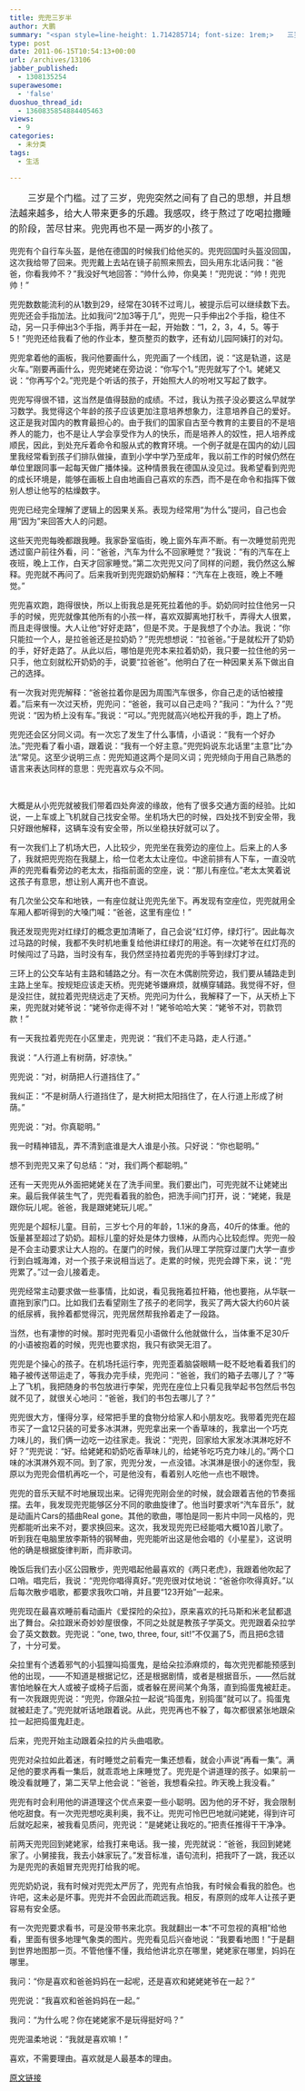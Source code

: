 ```yaml
---
title: 兜兜三岁半
author: 大鹏
summary: "<span style=line-height: 1.714285714; font-size: 1rem;>　　三岁是个门槛。过了三岁，兜兜突然之间有了自己的思想，并且想法越来越多，给大人带来更多的乐趣。我感叹，终于熬过了吃喝拉撒睡的阶段，苦尽甘来。兜兜再也不是一两岁的小孩了。</span>"
type: post
date: 2011-06-15T10:54:13+00:00
url: /archives/13106
jabber_published:
  - 1308135254
superawesome:
  - 'false'
duoshuo_thread_id:
  - 1360835854884405463
views:
  - 9
categories:
  - 未分类
tags:
  - 生活

---
```

<span style="line-height: 1.714285714; font-size: 1rem;">　　三岁是个门槛。过了三岁，兜兜突然之间有了自己的思想，并且想法越来越多，给大人带来更多的乐趣。我感叹，终于熬过了吃喝拉撒睡的阶段，苦尽甘来。兜兜再也不是一两岁的小孩了。</span>

兜兜有个自行车头盔，是他在德国的时候我们给他买的。兜兜回国时头盔没回国，这次我给带了回来。兜兜戴上去站在镜子前照来照去，回头用东北话问我：“爸爸，你看我帅不？”我没好气地回答：“帅什么帅，你臭美！”兜兜说：“帅！兜兜帅！”

兜兜数数能流利的从1数到29，经常在30转不过弯儿，被提示后可以继续数下去。兜兜还会手指加法。比如我问“2加3等于几”，兜兜一只手伸出2个手指，稳住不动，另一只手伸出3个手指，两手并在一起，开始数：“1，2，3，4，5。等于5！”兜兜还给我看了他的作业本，整页整页的数字，还有幼儿园阿姨打的对勾。
  
兜兜拿着他的画板，我问他要画什么，兜兜画了一个线团，说：“这是轨道，这是火车。”刚要再画什么，兜兜姥姥在旁边说：“你写个1。”兜兜就写了个1。姥姥又说：“你再写个2。”兜兜是个听话的孩子，开始照大人的吩咐又写起了数字。
  
兜兜写得很不错，这当然是值得鼓励的成绩。不过，我认为孩子没必要这么早就学习数学。我觉得这个年龄的孩子应该更加注意培养想象力，注意培养自己的爱好。这正是我对国内的教育最担心的。由于我们的国家自古至今教育的主要目的不是培养人的能力，也不是让人学会享受作为人的快乐，而是培养人的奴性，把人培养成顺民，因此，到处充斥着命令和服从式的教育环境。一个例子就是在国内的幼儿园里我经常看到孩子们排队做操，直到小学中学乃至成年，我以前工作的时候仍然在单位里跟同事一起每天做广播体操。这种情景我在德国从没见过。我希望看到兜兜的成长环境是，能够在画板上自由地画自己喜欢的东西，而不是在命令和指挥下做别人想让他写的枯燥数字。

兜兜已经完全理解了逻辑上的因果关系。表现为经常用“为什么”提问，自己也会用“因为”来回答大人的问题。
  
这些天兜兜每晚都跟我睡。我家卧室临街，晚上窗外车声不断。有一次睡觉前兜兜透过窗户前往外看，问：“爸爸，汽车为什么不回家睡觉？”我说：“有的汽车在上夜班，晚上工作，白天才回家睡觉。”第二次兜兜又问了同样的问题，我仍然这么解释。兜兜就不再问了。后来我听到兜兜跟奶奶解释：“汽车在上夜班，晚上不睡觉。”
  
兜兜喜欢跑，跑得很快，所以上街我总是死死拉着他的手。奶奶同时拉住他另一只手的时候，兜兜就像其他所有的小孩一样，喜欢双脚离地打秋千，弄得大人很累，而且走得很慢。大人让他“好好走路”，但是不灵。于是我想了个办法。我说：“你只能拉一个人，是拉爸爸还是拉奶奶？”兜兜想想说：“拉爸爸。”于是就松开了奶奶的手，好好走路了。从此以后，哪怕是兜兜本来拉着奶奶，我只要一拉住他的另一只手，他立刻就松开奶奶的手，说要“拉爸爸”。他明白了在一种因果关系下做出自己的选择。
  
有一次我对兜兜解释：“爸爸拉着你是因为周围汽车很多，你自己走的话怕被撞着。”后来有一次过天桥，兜兜问：“爸爸，我可以自己走吗？”我问：“为什么？”兜兜说：“因为桥上没有车。”我说：“可以。”兜兜就高兴地松开我的手，跑上了桥。
  
兜兜还会区分同义词。有一次忘了发生了什么事情，小语说：“我有一个好办法。”兜兜看了看小语，跟着说：“我有一个好主意。”兜兜妈说东北话里“主意”比“办法”常见。这至少说明三点：兜兜知道这两个是同义词；兜兜倾向于用自己熟悉的语言来表达同样的意思：兜兜喜欢与众不同。

&nbsp;

大概是从小兜兜就被我们带着四处奔波的缘故，他有了很多交通方面的经验。比如说，一上车或上飞机就自己找安全带。坐机场大巴的时候，四处找不到安全带，我只好跟他解释，这辆车没有安全带，所以坐稳扶好就可以了。
  
有一次我们上了机场大巴，人比较少，兜兜坐在我旁边的座位上。后来上的人多了，我就把兜兜抱在我腿上，给一位老太太让座位。中途前排有人下车，一直没吭声的兜兜看看旁边的老太太，指指前面的空座，说：“那儿有座位。”老太太笑着说这孩子有意思，想让别人离开也不直说。
  
有几次坐公交车和地铁，一有座位就让兜兜先坐下。再发现有空座位，兜兜就用全车厢人都听得到的大嗓门喊：“爸爸，这里有座位！”
  
我还发现兜兜对红绿灯的概念更加清晰了，自己会说“红灯停，绿灯行”。因此每次过马路的时候，我都不失时机地重复给他讲红绿灯的用途。有一次姥爷在红灯亮的时候闯过了马路，当时没有车，我仍然坚持拉着兜兜的手等到绿灯才过。
  
三环上的公交车站有主路和辅路之分。有一次在木偶剧院旁边，我们要从辅路走到主路上坐车。按规矩应该走天桥。兜兜姥爷嫌麻烦，就横穿辅路。我觉得不好，但是没拦住，就拉着兜兜绕远走了天桥。兜兜问为什么，我解释了一下，从天桥上下来，兜兜就对姥爷说：“姥爷你走得不对！”姥爷哈哈大笑：“姥爷不对，罚款罚款！”

有一天我拉着兜兜在小区里走，兜兜说：“我们不走马路，走人行道。”
  
我说：“人行道上有树荫，好凉快。”
  
兜兜说：“对，树荫把人行道挡住了。”
  
我纠正：“不是树荫人行道挡住了，是大树把太阳挡住了，在人行道上形成了树荫。”
  
兜兜说：“对。你真聪明。”
  
我一时精神错乱，弄不清到底谁是大人谁是小孩。只好说：“你也聪明。”
  
想不到兜兜又来了句总结：“对，我们两个都聪明。”

还有一天兜兜从外面把姥姥关在了洗手间里。我们要出门，可兜兜就不让姥姥出来。最后我佯装生气了，兜兜看着我的脸色，把洗手间门打开，说：“姥姥，我是跟你玩儿呢。爸爸，我是跟姥姥玩儿呢。”

兜兜是个超标儿童。目前，三岁七个月的年龄，1.1米的身高，40斤的体重。他的饭量甚至超过了奶奶。超标儿童的好处是体力很棒，从而内心比较彪悍。兜兜一般是不会主动要求让大人抱的。在厦门的时候，我们从理工学院穿过厦门大学一直步行到白城海滩，对一个孩子来说相当远了。走累的时候，兜兜会蹲下来，说：“兜兜累了。”过一会儿接着走。
  
兜兜经常主动要求做一些事情，比如说，看见我拖着拉杆箱，他也要拖，从华联一直拖到家门口。比如我们去看望刚生了孩子的老同学，我买了两大袋大约60片装的纸尿裤，我拎着都觉得沉，兜兜居然帮我拎着走了一段路。
  
当然，也有凄惨的时候。那时兜兜看见小语做什么他就做什么，当体重不足30斤的小语被抱着的时候，兜兜也要求抱，我只有欲哭无泪了。

兜兜是个操心的孩子。在机场托运行李，兜兜歪着脑袋眼睛一眨不眨地看着我们的箱子被传送带运走了，等我办完手续，兜兜问：“爸爸，我们的箱子去哪儿了？”等上了飞机，我把随身的书包放进行李架，兜兜在座位上只看见我举起书包然后书包就不见了，就很关心地问：“爸爸，我们的书包去哪儿了？”

兜兜很大方，懂得分享，经常把手里的食物分给家人和小朋友吃。我带着兜兜在超市买了一盒12只装的可爱多冰淇淋，兜兜拿出来一个香草味的，我拿出一个巧克力味儿的，我们俩一边吃一边往家走。我说：“兜兜，回家给大家发冰淇淋吃好不好？”兜兜说：“好。给姥姥和奶奶吃香草味儿的，给姥爷吃巧克力味儿的。”两个口味的冰淇淋外观不同。到了家，兜兜分发，一点没错。冰淇淋是很小的迷你型，我原以为兜兜会借机再吃一个，可是他没有，看着别人吃他一点也不眼馋。

兜兜的音乐天赋不时地展现出来。记得兜兜刚会坐的时候，就会跟着吉他的节奏摇摆。去年，我发现兜兜能够区分不同的歌曲旋律了。他当时要求听“汽车音乐”，就是动画片Cars的插曲Real gone。其他的歌曲，哪怕是同一影片中同一风格的，兜兜都能听出来不对，要求换回来。这次，我发现兜兜已经能唱大概10首儿歌了。听到我在电脑里放李斯特的钢琴曲，兜兜能听出这是他会唱的《小星星》，这说明他的确是根据旋律判断，而非歌词。
  
晚饭后我们去小区公园散步，兜兜唱起他最喜欢的《两只老虎》，我跟着他吹起了口哨。唱完后，我说：“兜兜你唱得真好。”兜兜很对仗地说：“爸爸你吹得真好。”以后每次散步唱歌，都要求我吹口哨，并且要“123开始”一起来。

兜兜现在最喜欢睡前看动画片《爱探险的朵拉》，原来喜欢的托马斯和米老鼠都退出了舞台。朵拉跟米奇妙妙屋很像，不同之处就是教孩子学英文。兜兜跟着朵拉学会了英文数数。兜兜说：“one, two, three, four, sit!”不仅漏了5，而且把6念错了，十分可爱。
  
朵拉里有个透着邪气的小狐狸叫捣蛋鬼，是给朵拉添麻烦的，每次兜兜都能预感到他的出现，——不知道是根据记忆，还是根据剧情，或者是根据音乐，——然后就害怕地躲在大人或被子或椅子后面，或者躲在房间某个角落，直到捣蛋鬼被赶走。有一次我跟兜兜说：“兜兜，你跟朵拉一起说“捣蛋鬼，别捣蛋”就可以了。捣蛋鬼就被赶走了。”兜兜就听话地跟着说。从此，兜兜再也不躲了，每次都很紧张地跟朵拉一起把捣蛋鬼赶走。
  
后来，兜兜开始主动跟着朵拉的片头曲唱歌。
  
兜兜对朵拉如此着迷，有时睡觉之前看完一集还想看，就会小声说“再看一集”。满足他的要求再看一集后，就乖乖地上床睡觉了。兜兜是个讲道理的孩子。如果前一晚没看就睡了，第二天早上他会说：“爸爸，我想看朵拉。昨天晚上我没看。”

兜兜有时会利用他的讲道理这个优点来耍一些小聪明。因为他的牙不好，我会限制他吃甜食。有一次兜兜想吃奥利奥，我不让。兜兜可怜巴巴地就问姥姥，得到许可后就吃起来，被我看见质问，兜兜说：“是姥姥让我吃的。”把责任推得干干净净。

前两天兜兜回到姥姥家，给我打来电话。我一接，兜兜就说：“爸爸，我回到姥姥家了。小舅接我，我去小妹家玩了。”发音标准，语句流利，把我吓了一跳，我还以为是兜兜的表姐冒充兜兜打给我的呢。

兜兜奶奶说，我有时候对兜兜太严厉了，兜兜有点怕我，有时候会看我的脸色。也许吧，这未必是坏事。兜兜并不会因此而疏远我。相反，有原则的成年人让孩子更容易有安全感。
  
有一次兜兜要求看书，可是没带书来北京。我就翻出一本“不可忽视的真相”给他看，里面有很多地理气象类的图片。兜兜看见后兴奋地说：“我要看地图！”于是翻到世界地图那一页。不管他懂不懂，我给他讲北京在哪里，姥姥家在哪里，妈妈在哪里。
  
我问：“你是喜欢和爸爸妈妈在一起呢，还是喜欢和姥姥姥爷在一起？”
  
兜兜说：“我喜欢和爸爸妈妈在一起。”
  
我问：“为什么呢？你在姥姥家不是玩得挺好吗？”
  
兜兜温柔地说：“我就是喜欢嘛！”
  
喜欢，不需要理由。喜欢就是人最基本的理由。

[原文链接](http://dapengde.com/archives/13106)

